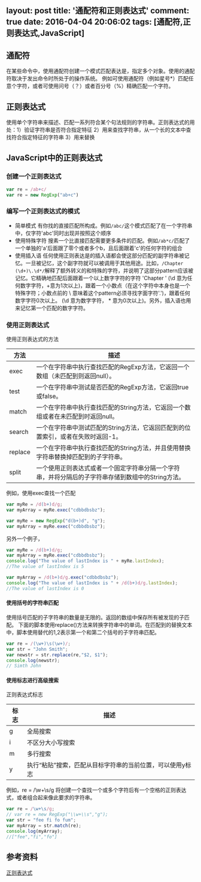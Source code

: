 layout: post
title: '通配符和正则表达式'
comment: true
date: 2016-04-04 20:06:02
tags: [通配符,正则表达式,JavaScript] 
---
## 通配符
在某些命令中，使用通配符创建一个模式匹配表达是，指定多个对象。使用的通配符取决于发出命令时所处于的操作系统。
例如可使用通配符（例如星号*）匹配任意个字符，或者可使用问号（？）或者百分号（%）精确匹配一个字符。

## 正则表达式
使用单个字符串来描述、匹配一系列符合某个句法规则的字符串。正则表达式的用处：1）验证字符串是否符合指定特征 2）用来查找字符串，从一个长的文本中查找符合指定特征的字符串 3）用来替换

<!-- more -->

## JavaScript中的正则表达式
### 创建一个正则表达式
```javascript
var re = /ab+c/
var re = new RegExp("ab+c")
```
### 编写一个正则表达式的模式
- 简单模式
有你找的直接匹配所构成。例如`/abc/`这个模式匹配了在一个字符串中，仅字符'abc'同时出现并按照这个顺序
- 使用特殊字符
搜素一个比直接匹配需要更多条件的匹配。例如`/ab*c/`匹配了一个单独的'a'后面跟了零个或者多个b，且后面跟着'c'的任何字符的组合
- 使用插入语
任何使用正则表达是的插入语都会使这部分匹配的副字符串被记忆。一旦被记忆，这个副字符就可以被调用于其他用途。比如，`/Chapter (\d+)\.\d*/`解释了额外转义的和特殊的字符，并说明了这部分pattern应该被记忆。它精确地匹配后面跟着一个以上数字字符的字符 'Chapter '  (\d 意为任何数字字符，+意为1次以上)，跟着一个小数点（在这个字符中本身也是一个特殊字符；小数点前的 \ 意味着这个pattern必须寻找字面字符'.')，跟着任何数字字符0次以上。 (\d 意为数字字符， * 意为0次以上)。另外，插入语也用来记忆第一个匹配的数字字符。
### 使用正则表达式
使用正则表达式的方法

| 方法 | 描述 |
| ------ | ------ |
| exec | 一个在字符串中执行查找匹配的RegExp方法，它返回一个数组（未匹配到则返回null）。 |
| test | 一个在字符串中测试是否匹配的RegExp方法，它返回true或false。|
| match | 一个在字符串中执行查找匹配的String方法，它返回一个数组或者在未匹配到时返回null。|
| search | 一个在字符串中测试匹配的String方法，它返回匹配到的位置索引，或者在失败时返回-1。|
| replace | 一个在字符串中执行查找匹配的String方法，并且使用替换字符串替换掉匹配到的子字符串。|
| split | 一个使用正则表达式或者一个固定字符串分隔一个字符串，并将分隔后的子字符串存储到数组中的String方法。|

例如，使用exec查找一个匹配
```javascript
var myRe = /d(b+)d/g;
var myArray = myRe.exec("cdbbdbsbz");

var myRe = new RegExp("d(b+)d", "g");
var myArray = myRe.exec("cdbbdbsbz");
```
另外一个例子，
```javascript
var myRe = /d(b+)d/g;
var myArray = myRe.exec("cdbbdbsbz");
console.log("The value of lastIndex is " + myRe.lastIndex);
//The value of lastIndex is 5

var myArray = /d(b+)d/g.exec("cdbbdbsbz");
console.log("The value of lastIndex is " + /d(b+)d/g.lastIndex);
//The value of lastIndex is 0
```
#### 使用括号的字符串匹配
使用括号匹配的子字符串的数量是无限的。返回的数组中保存所有被发现的子匹配。
下面的脚本使用replace()方法来转换字符串中的单词。在匹配到的替换文本中，脚本使用替代的$1,$2表示第一个和第二个括号的子字符串匹配。
```javascript
var re = /(\w+)\s(\w+)/;
var str = "John Smith";
var newstr = str.replace(re,"$2, $1");
console.log(newstr);
// Simth John
```
#### 使用标志进行高级搜索
正则表达式标志

|标志|描述|
|----|----|
|g|全局搜索|
|i|不区分大小写搜索|
|m|多行搜索|
|y|执行“粘贴”搜索，匹配从目标字符串的当前位置，可以使用y标志|
例如，re = /\w+\s/g 将创建一个查找一个或多个字符后有一个空格的正则表达式，或者组合起来像此要求的字符串。
```javascript
var re = /\w+\s/g;
// var re = new RegExp("\\w+\\s","g");
var str = "fee fi fo fum";
var myArray = str.match(re);
console.log(myArray);
//["fee","fi","fo"]
```
## 参考资料
[正则表达式](https://developer.mozilla.org/zh-CN/docs/Web/JavaScript/Guide/Regular_Expressions#使用特殊字符)